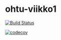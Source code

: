 # ohtu-viikko1

[![Build Status](https://travis-ci.org/JaakkoKoli/ohtu-viikko1.svg?branch=master)](https://travis-ci.org/JaakkoKoli/ohtu-viikko1)

[![codecov](https://codecov.io/gh/JaakkoKoli/ohtu-viikko1/branch/master/graph/badge.svg)](https://codecov.io/gh/JaakkoKoli/ohtu-viikko1)